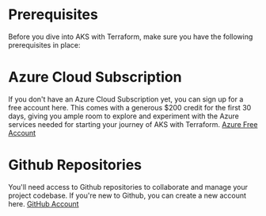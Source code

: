 # Prerequisites
Before you dive into AKS with Terraform, make sure you have the following prerequisites in place:

# Azure Cloud Subscription
If you don't have an Azure Cloud Subscription yet, you can sign up for a free account here. This comes with a generous $200 credit for the first 30 days, giving you ample room to explore and experiment with the Azure services needed for starting your journey of AKS with Terraform.
[Azure Free Account](https://azure.microsoft.com/en-in/free/)

# Github Repositories
You'll need access to Github repositories to collaborate and manage your project codebase. If you're new to Github, you can create a new account here.
[GitHub Account](https://github.com/)